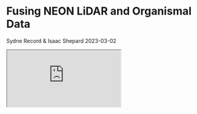 Fusing NEON LiDAR and Organismal Data
================
Sydne Record & Isaac Shepard
2023-03-02

<iframe src="https://github.com/LENS-RCN/April2023_Meeting_ORNL/blob/main/Tutorial2/Tutorial%202%20LENS_Fusing_NEON_Data.Rmd#L7">
</iframe>
